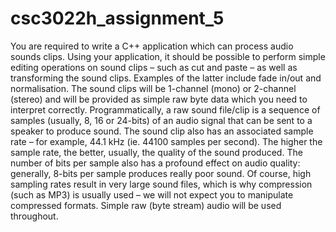 # csc3022h_assignment_5
You are required to write a C++ application which can process audio sounds clips. Using
your application, it should be possible to perform simple editing operations on sound clips –
such as cut and paste – as well as transforming the sound clips. Examples of the latter
include fade in/out and normalisation. The sound clips will be 1-channel (mono) or 2-channel
(stereo) and will be provided as simple raw byte data which you need to interpret correctly.
Programmatically, a raw sound file/clip is a sequence of samples (usually, 8, 16 or 24-bits)
of an audio signal that can be sent to a speaker to produce sound. The sound clip also has
an associated sample rate – for example, 44.1 kHz (ie. 44100 samples per second). The
higher the sample rate, the better, usually, the quality of the sound produced. The number
of bits per sample also has a profound effect on audio quality: generally, 8-bits per sample
produces really poor sound. Of course, high sampling rates result in very large sound files,
which is why compression (such as MP3) is usually used – we will not expect you to
manipulate compressed formats. Simple raw (byte stream) audio will be used throughout.
